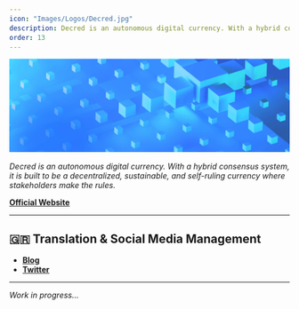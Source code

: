 ```yaml
---
icon: "Images/Logos/Decred.jpg"
description: Decred is an autonomous digital currency. With a hybrid consensus system, it is built to be a decentralized, sustainable, and self-ruling currency where stakeholders make the rules.
order: 13
---
```


![](../Images/Covers/Decred.jpg)

_Decred is an autonomous digital currency. With a hybrid consensus system, it is built to be a decentralized, sustainable, and self-ruling currency where stakeholders make the rules._

[**Official Website**](https://decred.org/)

---

## 🇬🇷 Translation & Social Media Management

- [**Blog**](https://www.cryptoblocks.gr/s/decred)
- [**Twitter**](https://twitter.com/CryptoBlocks_GR)

---

_Work in progress..._
